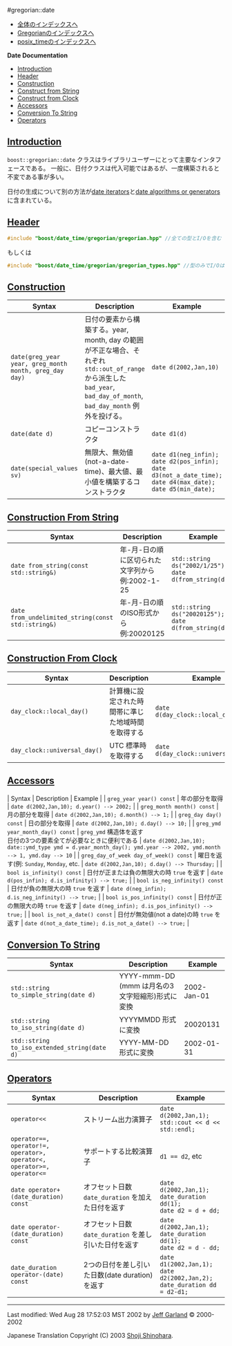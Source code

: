 #gregorian::date

- [全体のインデックスへ](../date_time.md)
- [Gregorianのインデックスへ](./gregorian.md)
- [posix_timeのインデックスへ](./posix_time.md)

**Date Documentation**

- [Introduction](#introduction)
- [Header](#header)
- [Construction](#construction)
- [Construct from String](#construct-from-string)
- [Construct from Clock](#construct-from-clock)
- [Accessors](#accessors)
- [Conversion To String](#conversion-to-string)
- [Operators](#operators)


## <a name="introduction" href="introduction">Introduction</a>
`boost::gregorian::date` クラスはライブラリユーザーにとって主要なインタフェースである。 一般に、日付クラスは代入可能ではあるが、一度構築されると不変である事が多い。

日付の生成について別の方法が[date iterators](./date_iterators.md)と[date algorithms or generators](./date_algorithms.md)に含まれている。


## <a name="header" href="header">Header</a>
```cpp
#include "boost/date_time/gregorian/gregorian.hpp" //全ての型とI/Oを含む
```

もしくは

```cpp
#include "boost/date_time/gregorian/gregorian_types.hpp" //型のみでI/Oは含まない
```

## <a name="construction" href="construction">Construction</a>

| Syntax | Description | Example |
|--------|-------------|---------|
| `date(greg_year year, greg_month month, greg_day day)` | 日付の要素から構築する。year, month, day の範囲が不正な場合、それぞれ `std::out_of_range` から派生した `bad_year`, `bad_day_of_month`, `bad_day_month` 例外を投げる。 | `date d(2002,Jan,10)` |
| `date(date d)` | コピーコンストラクタ | `date d1(d)` |
| `date(special_values sv)` | 無限大、無効値(not-a-date-time)、最大値、最小値を構築するコンストラクタ | `date d1(neg_infin);`<br/> `date d2(pos_infin);`<br/> `date d3(not_a_date_time);`<br/> `date d4(max_date);`<br/> `date d5(min_date);` |


## <a name="construct-from-string" href="construct-from-string">Construction From String</a>

| Syntax | Description | Example |
|--------|-------------|---------|
| `date from_string(const std::string&)` | 年-月-日の順に区切られた文字列から　例:2002-1-25 | `std::string ds("2002/1/25");`<br/> `date d(from_string(ds))` |
| `date from_undelimited_string(const std::string&)` | 年-月-日の順のISO形式から　例:20020125 | `std::string ds("20020125");`<br/> `date d(from_string(ds))` |


## <a name="construct-from-clock" href="construct-from-clock">Construction From Clock</a>

| Syntax | Description | Example |
|--------|-------------|---------|
| `day_clock::local_day()`     | 計算機に設定された時間帯に準じた地域時間を取得する | `date d(day_clock::local_day())` |
| `day_clock::universal_day()` | UTC 標準時を取得する | `date d(day_clock::universal_day())` |


## <a name="accessors" href="accessors">Accessors</a>

| Syntax | Description | Example |
| `greg_year year() const`   | 年の部分を取得 | `date d(2002,Jan,10); d.year() --> 2002;` |
| `greg_month month() const` | 月の部分を取得 | `date d(2002,Jan,10); d.month() --> 1;` |
| `greg_day day() const`     | 日の部分を取得 | `date d(2002,Jan,10); d.day() --> 10;` |
| `greg_ymd year_month_day() const` | `greg_ymd` 構造体を返す<br/> 日付の3つの要素全てが必要なときに便利である | `date d(2002,Jan,10);`<br/> `date::ymd_type ymd = d.year_month_day(); ymd.year --> 2002, ymd.month --> 1, ymd.day --> 10` |
| `greg_day_of_week day_of_week() const` | 曜日を返す(例: `Sunday`, `Monday`, etc. | `date d(2002,Jan,10); d.day() --> Thursday;` |
| `bool is_infinity() const`    | 日付が正または負の無限大の時 `true` を返す | `date d(pos_infin); d.is_infinity() --> true;` |
| `bool is_neg_infinity() const` | 日付が負の無限大の時 `true` を返す | `date d(neg_infin); d.is_neg_infinity() --> true;` |
| `bool is_pos_infinity() const` | 日付が正の無限大の時 `true` を返す | `date d(neg_infin); d.is_pos_infinity() --> true;` |
| `bool is_not_a_date() const`   | 日付が無効値(not a date)の時 `true` を返す | `date d(not_a_date_time); d.is_not_a_date() --> true;` |


## <a name="conversion-to-string" href="conversion-to-string">Conversion To String</a>

| Syntax | Description | Example |
|--------|-------------|---------|
| `std::string to_simple_string(date d)`       | YYYY-mmm-DD (mmm は月名の3文字短縮形)形式に変換 | 2002-Jan-01 |
| `std::string to_iso_string(date d)`          | YYYYMMDD 形式に変換                             | 20020131 |
| `std::string to_iso_extended_string(date d)` | YYYY-MM-DD 形式に変換                           | 2002-01-31 |


## <a name="operators" href="operators">Operators</a>

| Syntax | Description | Example |
|--------|-------------|---------|
| `operator<<` | ストリーム出力演算子 | `date d(2002,Jan,1);`<br/> `std::cout << d << std::endl;` |
| `operator==, operator!=,`<br/> `operator>, operator<,`<br/> `operator>=, operator<=` | サポートする比較演算子 | `d1 == d2`, etc |
| `date operator+(date_duration) const` | オフセット日数 `date_duration` を加えた日付を返す | `date d(2002,Jan,1);`<br/> `date_duration dd(1);`<br/> `date d2 = d + dd;` |
| `date operator-(date_duration) const` | オフセット日数 `date_duration` を差し引いた日付を返す | `date d(2002,Jan,1);`<br/> `date_duration dd(1);`<br/> `date d2 = d - dd;` |
| `date_duration operator-(date) const` | 2つの日付を差し引いた日数(date duration)を返す | `date d1(2002,Jan,1);`<br/> `date d2(2002,Jan,2);`<br/> `date_duration dd = d2-d1;` |


***
Last modified: Wed Aug 28 17:52:03 MST 2002 by [Jeff Garland](jeff@crystalclearsoftware.com) © 2000-2002 

Japanese Translation Copyright (C) 2003 [Shoji Shinohara](sshino@cppll.jp).


